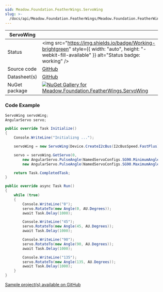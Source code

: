 ```yaml
---
uid: Meadow.Foundation.FeatherWings.ServoWing
slug: >-
  /docs/api/Meadow.Foundation.FeatherWings/Meadow.Foundation.FeatherWings.ServoWing
---
```


| ServoWing | |
|--------|--------|
| Status | <img src="https://img.shields.io/badge/Working-brightgreen" style={{ width: "auto", height: "-webkit-fill-available" }} alt="Status badge: working" /> |
| Source code | [GitHub](https://github.com/WildernessLabs/Meadow.Foundation.FeatherWings/tree/main/Source/ServoWing) |
| Datasheet(s) | [GitHub](https://github.com/WildernessLabs/Meadow.Foundation.FeatherWings/tree/main/Source/ServoWing/Datasheet) |
| NuGet package | <a href="https://www.nuget.org/packages/Meadow.Foundation.FeatherWings.ServoWing/" target="_blank"><img src="https://img.shields.io/nuget/v/Meadow.Foundation.FeatherWings.ServoWing.svg?label=Meadow.Foundation.FeatherWings.ServoWing" alt="NuGet Gallery for Meadow.Foundation.FeatherWings.ServoWing" /></a> |

### Code Example

```csharp
ServoWing servoWing;
AngularServo servo;

public override Task Initialize()
{
    Console.WriteLine("Initializng ...");

    servoWing = new ServoWing(Device.CreateI2cBus(I2cBusSpeed.FastPlus));

    servo = servoWing.GetServo(0,
        new AngularServo.PulseAngle(NamedServoConfigs.SG90.MinimumAngle, new TimePeriod(NamedServoConfigs.SG90.MinimumPulseDuration, TimePeriod.UnitType.Milliseconds)),
        new AngularServo.PulseAngle(NamedServoConfigs.SG90.MaximumAngle, new TimePeriod(NamedServoConfigs.SG90.MaximumPulseDuration, TimePeriod.UnitType.Milliseconds)));

    return Task.CompletedTask;
}

public override async Task Run()
{
    while (true)
    {
        Console.WriteLine("0");
        servo.RotateTo(new Angle(0, AU.Degrees));
        await Task.Delay(1000);

        Console.WriteLine("45");
        servo.RotateTo(new Angle(45, AU.Degrees));
        await Task.Delay(1000);

        Console.WriteLine("90");
        servo.RotateTo(new Angle(90, AU.Degrees));
        await Task.Delay(1000);

        Console.WriteLine("135");
        servo.RotateTo(new Angle(135, AU.Degrees));
        await Task.Delay(1000);
    }
}

```

[Sample project(s) available on GitHub](https://github.com/WildernessLabs/Meadow.Foundation.FeatherWings/tree/main/Source/ServoWing/Sample/ServoWing_Sample)

